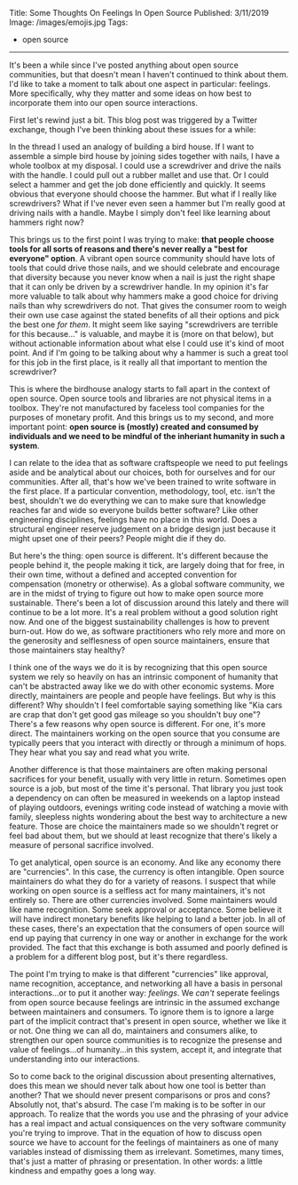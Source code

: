 Title: Some Thoughts On Feelings In Open Source
Published: 3/11/2019
Image: /images/emojis.jpg
Tags:
  - open source
---
It's been a while since I've posted anything about open source communities, but that doesn't mean I haven't continued to think about them. I'd like to take a moment to talk about one aspect in particular: feelings. More specifically, why they matter and some ideas on how best to incorporate them into our open source interactions.

First let's rewind just a bit. This blog post was triggered by a Twitter exchange, though I've been thinking about these issues for a while:

<?# Twitter 1105086028975624192 /?>

In the thread I used an analogy of building a bird house. If I want to assemble a simple bird house by joining sides together with nails, I have a whole toolbox at my disposal. I could use a screwdriver and drive the nails with the handle. I could pull out a rubber mallet and use that. Or I could select a hammer and get the job done efficiently and quickly. It seems obvious that everyone should choose the hammer. But what if I really like screwdrivers? What if I've never even seen a hammer but I'm really good at driving nails with a handle. Maybe I simply don't feel like learning about hammers right now?

This brings us to the first point I was trying to make: **that people choose tools for all sorts of reasons and there's never really a "best for everyone" option**. A vibrant open source community should have lots of tools that could drive those nails, and we should celebrate and encourage that diversity because you never know when a nail is just the right shape that it can only be driven by a screwdriver handle. In my opinion it's far more valuable to talk about why hammers make a good choice for driving nails than why screwdrivers do not. That gives the consumer room to weigh their own use case against the stated benefits of all their options and pick the best one _for them_. It might seem like saying "screwdrivers are terrible for this because..." is valuable, and maybe it is (more on that below), but without actionable information about what else I could use it's kind of moot point. And if I'm going to be talking about why a hammer is such a great tool for this job in the first place, is it really all that important to mention the screwdriver?

This is where the birdhouse analogy starts to fall apart in the context of open source. Open source tools and libraries are not physical items in a toolbox. They're not manufactured by faceless tool companies for the purposes of monetary profit. And this brings us to my second, and more important point: **open source is (mostly) created and consumed by individuals and we need to be mindful of the inheriant humanity in such a system**.

I can relate to the idea that as software craftspeople we need to put feelings aside and be analytical about our choices, both for ourselves and for our communities. After all, that's how we've been trained to write software in the first place. If a particular convention, methodology, tool, etc. isn't the best, shouldn't we do everything we can to make sure that knowledge reaches far and wide so everyone builds better software? Like other engineering disciplines, feelings have no place in this world. Does a structural engineer reserve judgement on a bridge design just because it might upset one of their peers? People might die if they do.

But here's the thing: open source is different. It's different because the people behind it, the people making it tick, are largely doing that for free, in their own time, without a defined and accepted convention for compensation (monetry or otherwise). As a global software community, we are in the midst of trying to figure out how to make open source more sustainable. There's been a lot of discussion around this lately and there will continue to be a lot more. It's a real problem without a good solution right now. And one of the biggest sustainability challenges is how to prevent burn-out. How do we, as software practitioners who rely more and more on the generosity and selflesness of open source maintainers, ensure that those maintainers stay healthy?

I think one of the ways we do it is by recognizing that this open source system we rely so heavily on has an intrinsic component of humanity that can't be abstracted away like we do with other economic systems. More directly, maintainers are people and people have feelings. But why is this different? Why shouldn't I feel comfortable saying something like "Kia cars are crap that don't get good gas mileage so you shouldn't buy one"? There's a few reasons why open source is different. For one, it's more direct. The maintainers working on the open source that you consume are typically peers that you interact with directly or through a minimum of hops. They hear what you say and read what you write.

Another difference is that those maintainers are often making personal sacrifices for your benefit, usually with very little in return. Sometimes open source is a job, but most of the time it's personal. That library you just took a dependency on can often be measured in weekends on a laptop instead of playing outdoors, evenings writing code instead of watching a movie with family, sleepless nights wondering about the best way to architecture a new feature. Those are choice the maintainers made so we shouldn't regret or feel bad about them, but we should at least recognize that there's likely a measure of personal sacrifice involved.

To get analytical, open source is an economy. And like any economy there are "currencies". In this case, the currency is often intangible. Open source maintainers do what they do for a variety of reasons. I suspect that while working on open source is a selfless act for many maintainers, it's not entirely so. There are other currencies involved. Some maintainers would like name recognition. Some seek approval or acceptance. Some believe it will have indirect monetary benefits like helping to land a better job. In all of these cases, there's an expectation that the consumers of open source will end up paying that currency in one way or another in exchange for the work provided. The fact that this exchange is both assumed and poorly defined is a problem for a different blog post, but it's there regardless.

The point I'm trying to make is that different "currencies" like approval, name recognition, acceptance, and networking all have a basis in personal interactions...or to put it another way: _feelings_. We _can't_ seperate feelings from open source because feelings are intrinsic in the assumed exchange between maintainers and consumers. To ignore them is to ignore a large part of the implicit contract that's present in open source, whether we like it or not. One thing we can all do, maintainers and consumers alike, to strengthen our open source communities is to recognize the presense and value of feelings...of humanity...in this system, accept it, and integrate that understanding into our interactions.

So to come back to the original discussion about presenting alternatives, does this mean we should never talk about how one tool is better than another? That we should never present comparisons or pros and cons? Absolutly not, that's absurd. The case I'm making is to be softer in our approach. To realize that the words you use and the phrasing of your advice has a real impact and actual consiquences on the very software community you're trying to improve. That in the equation of how to discuss open source we have to account for the feelings of maintainers as one of many variables instead of dismissing them as irrelevant. Sometimes, many times, that's just a matter of phrasing or presentation. In other words: a little kindness and empathy goes a long way.